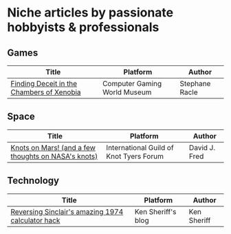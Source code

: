 # Niche articles by passionate hobbyists & professionals

## Games

| Title | Platform | Author |
| --- | --- | --- |
| [Finding Deceit in the Chambers of Xenobia](https://cgwmuseum.org/columns/index.php?id=5) | Computer Gaming World Museum | Stephane Racle |

## Space

| Title | Platform | Author |
| --- | --- | --- |
| [Knots on Mars! (and a few thoughts on NASA's knots)](https://igkt.net/sm/index.php?topic=4028.0) | International Guild of Knot Tyers Forum | David J. Fred |

## Technology

| Title | Platform | Author |
| --- | --- | --- |
| [Reversing Sinclair's amazing 1974 calculator hack](http://files.righto.com/calculator/sinclair_scientific_simulator.html) | Ken Sheriff's blog | Ken Sheriff |

